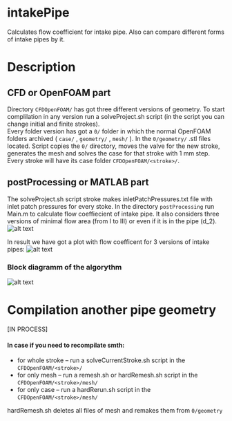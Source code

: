 # intakePipe
Calculates flow coefficient for intake pipe. Also can compare different forms of intake pipes by it.

# Description
## CFD or OpenFOAM part
Directory `CFDOpenFOAM/` has got three different versions of geometry. To start complilation in any version run a solveProject.sh script (in the script you can change initial and finite strokes).\
Every folder version has got a `0/` folder in which the normal OpenFOAM folders archived ( `case/` , `geometry/` , `mesh/` ). In the `0/geometry/` .stl files located. Script copies the `0/` directory, moves the valve for the new stroke, generates the mesh and solves the case for that stroke with 1 mm step. Every stroke will have its case folder `CFDOpenFOAM/<stroke>/`.

## postProcessing or MATLAB part
The solveProject.sh script stroke makes inletPatchPressures.txt file with inlet patch pressures for every stoke.
In the directory `postProcessing` run Main.m to calculate flow coeffiecient of intake pipe. It also considers three versions of minimal flow area (from I to III) or even if it is in the pipe (d_2).
![alt text](https://github.com/StasF1/READMEPictures/blob/master/intakePipe/threeCones.png)

In result we have got a plot with flow coefficent for 3 versions of intake pipes:
![alt text](https://github.com/StasF1/READMEPictures/blob/master/intakePipe/mu1.png)

### Block diagramm of the algorythm
![alt text](https://github.com/StasF1/READMEPictures/blob/master/intakePipe/blockDiagram.png)

# Compilation another pipe geometry

[IN PROCESS]

#### In case if you need to recompilate smth:
- for whole stroke – run a solveCurrentStroke.sh script in the `CFDOpenFOAM/<stroke>/`
- for only mesh – run a remesh.sh or hardRemesh.sh script in the `CFDOpenFOAM/<stroke>/mesh/`
- for only case – run a hardRerun.sh script in the `CFDOpenFOAM/<stroke>/mesh/`

hardRemesh.sh deletes all files of mesh and remakes them from `0/geometry`
